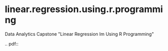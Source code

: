# linear.regression.using.r.programming
Data Analytics Capstone "Linear Regression lm Using R Programming"

.. pdf:: 
